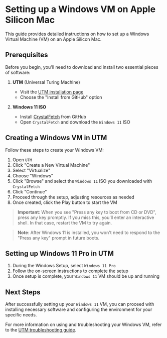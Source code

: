 # Setting up a Windows VM on Apple Silicon Mac

This guide provides detailed instructions on how to set up a Windows Virtual Machine (VM) on an Apple Silicon Mac.

## Prerequisites

Before you begin, you'll need to download and install two essential pieces of software:

1. **UTM** (Universal Turing Machine)

   - Visit the [UTM installation page](https://docs.getutm.app/installation/macos/)
   - Choose the "Install from GitHub" option

2. **Windows 11 ISO**
   - Install [CrystalFetch](https://docs.getutm.app/guides/windows/#crystalfetch) from GitHub
   - Open `CrystalFetch` and download the `Windows 11` ISO

## Creating a Windows VM in UTM

Follow these steps to create your Windows VM:

1. Open `UTM`
2. Click "Create a New Virtual Machine"
3. Select "Virtualize"
4. Choose "Windows"
5. Click "Browse" and select the `Windows 11` ISO you downloaded with `CrystalFetch`
6. Click "Continue"
7. Proceed through the setup, adjusting resources as needed
8. Once created, click the Play button to start the VM

> **Important**: When you see "Press any key to boot from CD or DVD", press any key promptly. If you miss this, you'll enter an interactive shell. In that case, restart the VM to try again.

> **Note**: After Windows 11 is installed, you won't need to respond to the "Press any key" prompt in future boots.

## Setting up Windows 11 Pro in UTM

1. During the Windows Setup, select `Windows 11 Pro`
2. Follow the on-screen instructions to complete the setup
3. Once setup is complete, your `Windows 11` VM should be up and running

## Next Steps

After successfully setting up your `Windows 11` VM, you can proceed with installing necessary software and configuring the environment for your specific needs.

For more information on using and troubleshooting your Windows VM, refer to the [UTM troubleshooting guide](https://docs.getutm.app/guides/windows/#troubleshooting).
